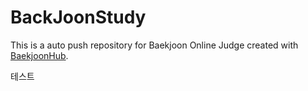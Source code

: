 # BackJoonStudy
This is a auto push repository for Baekjoon Online Judge created with [BaekjoonHub](https://github.com/BaekjoonHub/BaekjoonHub).


테스트
